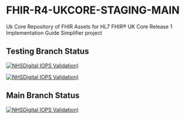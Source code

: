 # FHIR-R4-UKCORE-STAGING-MAIN

Uk Core Repository of FHIR Assets for HL7 FHIR® UK Core Release 1 Implementation Guide Simplifier project

## Testing Branch Status

 [![NHSDigital IOPS Validation)](https://github.com/NHSDigital/FHIR-R4-UKCORE-STAGING-MAIN/actions/workflows/IOPS-Validation.yml/badge.svg?branch=testing)](https://github.com/NHSDigital/FHIR-R4-UKCORE-STAGING-MAIN/actions/workflows/IOPS-Validation.yml?branch=testing)
 
  [![NHSDigital IOPS Validation)](https://github.com/NHSDigital/FHIR-R4-UKCORE-STAGING-MAIN/actions/workflows/terminology.yml/badge.svg?branch=testing)](https://github.com/NHSDigital/FHIR-R4-UKCORE-STAGING-MAIN/actions/workflows/terminology.yml?branch=testing)

## Main Branch Status

 [![NHSDigital IOPS Validation)](https://github.com/NHSDigital/FHIR-R4-UKCORE-STAGING-MAIN/actions/workflows/IOPS-Validation.yml/badge.svg)](https://github.com/NHSDigital/FHIR-R4-UKCORE-STAGING-MAIN/actions/workflows/IOPS-Validation.yml)
